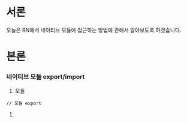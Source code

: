 # 서론

오늘은 RN에서 네이티브 모듈에 접근하는 방법에 관해서 알아보도록 하겠습니다. 

# 본론

### 네이티브 모듈 export/import

1. 모듈 

```
// 모듈 export 

```

1. 